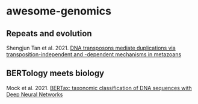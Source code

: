 # awesome-genomics

## Repeats and evolution

Shengjun Tan et al. 2021. [DNA transposons mediate duplications via transposition-independent and -dependent mechanisms in metazoans](https://www.nature.com/articles/s41467-021-24585-9)

## BERTology meets biology

Mock et al. 2021. [BERTax: taxonomic classification of DNA sequences with Deep Neural Networks](https://www.biorxiv.org/content/10.1101/2021.07.09.451778v1?rss=1)
